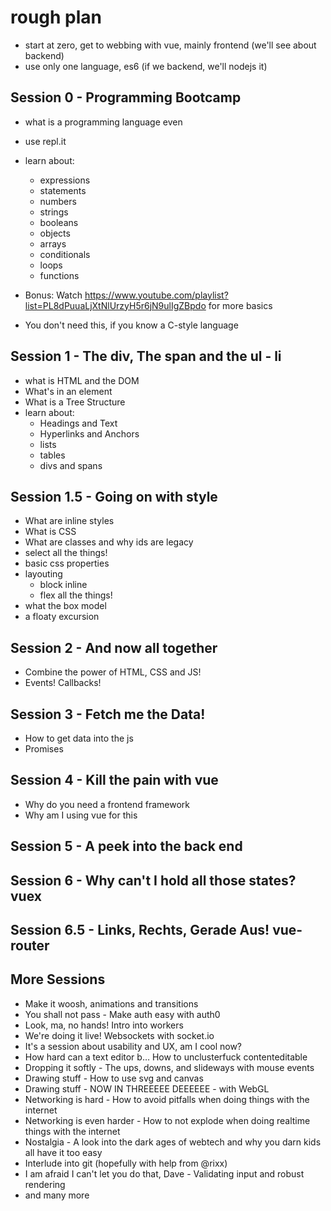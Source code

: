 # rough plan
- start at zero, get to webbing with vue, mainly frontend (we'll see about backend)
- use only one language, es6 (if we backend, we'll nodejs it)

## Session 0 - Programming Bootcamp
- what is a programming language even
- use repl.it
- learn about:
	- expressions
	- statements
	- numbers
	- strings
	- booleans
	- objects
	- arrays
	- conditionals
	- loops
	- functions
	
- Bonus: Watch https://www.youtube.com/playlist?list=PL8dPuuaLjXtNlUrzyH5r6jN9ulIgZBpdo for more basics

- You don't need this, if you know a C-style language

## Session 1 - The div, The span and the ul - li
- what is HTML and the DOM
- What's in an element
- What is a Tree Structure
- learn about:
	- Headings and Text
	- Hyperlinks and Anchors
	- lists
	- tables
	- divs and spans
	
## Session 1.5 - Going on with style

- What are inline styles
- What is CSS
- What are classes and why ids are legacy
- select all the things!
- basic css properties
- layouting
	- block inline
	- flex all the things!
- what the box model
- a floaty excursion


## Session 2 - And now all together
- Combine the power of HTML, CSS and JS!
- Events! Callbacks!

## Session 3 - Fetch me the Data!
- How to get data into the js
- Promises

## Session 4 - Kill the pain with vue
- Why do you need a frontend framework
- Why am I using vue for this

## Session 5 - A peek into the back end

## Session 6 - Why can't I hold all those states? vuex

## Session 6.5 - Links, Rechts, Gerade Aus! vue-router

## More Sessions
- Make it woosh, animations and transitions
- You shall not pass - Make auth easy with auth0
- Look, ma, no hands! Intro into workers
- We're doing it live! Websockets with socket.io
- It's a session about usability and UX, am I cool now?
- How hard can a text editor b… How to unclusterfuck contenteditable
- Dropping it softly - The ups, downs, and slideways with mouse events
- Drawing stuff - How to use svg and canvas
- Drawing stuff - NOW IN THREEEEE DEEEEEE - with WebGL
- Networking is hard - How to avoid pitfalls when doing things with the internet
- Networking is even harder - How to not explode when doing realtime things with the internet
- Nostalgia - A look into the dark ages of webtech and why you darn kids all have it too easy
- Interlude into git (hopefully with help from @rixx)
- I am afraid I can't let you do that, Dave - Validating input and robust rendering
- and many more
